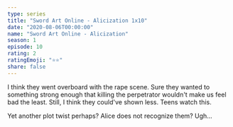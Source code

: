 ```yaml
---
type: series
title: "Sword Art Online - Alicization 1x10"
date: "2020-08-06T00:00:00"
name: "Sword Art Online - Alicization"
season: 1
episode: 10
rating: 2
ratingEmoji: "⭐️⭐️"
share: false
---
```


I think they went overboard with the rape scene. Sure they wanted to something strong enough that killing the perpetrator wouldn't make us feel bad the least. Still, I think they could've shown less. Teens watch this.

Yet another plot twist perhaps? Alice does not recognize them? Ugh...
